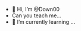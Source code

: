 - 👋 Hi, I’m @Down00
- Can you teach me...
- 🌱 I’m currently learning ...


<!---
Down00/Down00 is a ✨ special ✨ repository because its `README.md` (this file) appears on your GitHub profile.
You can click the Preview link to take a look at your changes.
--->
